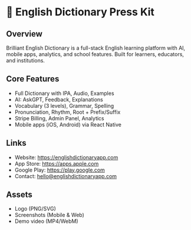 
# 📰 English Dictionary Press Kit

## Overview
Brilliant English Dictionary is a full-stack English learning platform with AI, mobile apps, analytics, and school features. Built for learners, educators, and institutions.

## Core Features
- Full Dictionary with IPA, Audio, Examples
- AI: AskGPT, Feedback, Explanations
- Vocabulary (3 levels), Grammar, Spelling
- Pronunciation, Rhythm, Root + Prefix/Suffix
- Stripe Billing, Admin Panel, Analytics
- Mobile apps (iOS, Android) via React Native

## Links
- Website: https://englishdictionaryapp.com
- App Store: https://apps.apple.com
- Google Play: https://play.google.com
- Contact: hello@englishdictionaryapp.com

## Assets
- Logo (PNG/SVG)
- Screenshots (Mobile & Web)
- Demo video (MP4/WebM)
